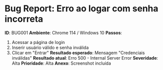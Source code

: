 # Bug Report: Erro ao logar com senha incorreta
**ID**: BUG001
**Ambiente**: Chrome 114 / Windows 10
**Passos**:
1. Acessar a página de login
2. Inserir usuário válido e senha inválida
3. Clicar em "Entrar"
**Resultado esperado**: Mensagem "Credenciais inválidas"
**Resultado atual**: Erro 500 - Internal Server Error
**Severidade**: Alta
**Prioridade**: Alta
**Anexo**: Screenshot incluída

